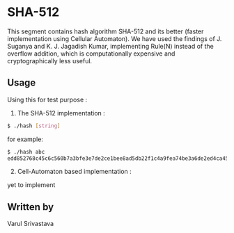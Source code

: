# SHA-512

This segment contains hash algorithm SHA-512 and its better (faster implementation using Cellular Automaton). We have used the findings of J. Suganya and K. J. Jagadish Kumar, implementing Rule(N) instead of the overflow addition, which is computationally expensive and cryptographically less useful.

## Usage

Using this for test purpose :

1. The SHA-512 implementation :

```bash
$ ./hash [string]
```

for example:

```bash
$ ./hash abc
edd852768c45c6c560b7a3bfe3e7de2ce1bee8ad5db22f1c4a9fea74be3a6de2ed4ca45cbd3fe66a56d0f503d6612c80e33a5f2a6486af5c932c87a0ad39c031
```

2. Cell-Automaton based implementation :

yet to implement

## Written by

Varul Srivastava
